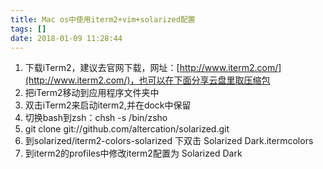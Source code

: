 ```yaml
---
title: Mac os中使用iterm2+vim+solarized配置
tags: []
date: 2018-01-09 11:28:44
---
```


1.  下载iTerm2，建议去官网下载，网址：[http://www.iterm2.com/](http://www.iterm2.com/)，也可以在下面分享云盘里取压缩包
2.  把iTerm2移动到应用程序文件夹中
3.  双击iTerm2来启动iterm2,并在dock中保留
4.  切换bash到zsh：chsh -s /bin/zsho
5.  git clone git://github.com/altercation/solarized.git
6.  到solarized/iterm2-colors-solarized 下双击 Solarized Dark.itermcolors
7.  到iterm2的profiles中修改iterm2配置为 Solarized Dark
